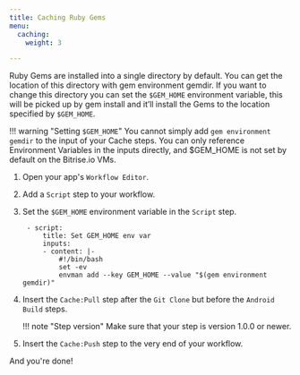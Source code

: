 ```yaml
---
title: Caching Ruby Gems
menu:
  caching:
    weight: 3

---
```

Ruby Gems are installed into a single directory by default. You can get the location of this directory with gem environment gemdir. If you want to change this directory you can set the `$GEM_HOME` environment variable, this will be picked up by gem install and it’ll install the Gems to the location specified by `$GEM_HOME`.

!!! warning "Setting `$GEM_HOME`"
    You cannot simply add `gem environment gemdir` to the input of your Cache steps. You can only reference Environment Variables in the inputs directly, and $GEM_HOME is not set by default on the Bitrise.io VMs.

1. Open your app's `Workflow Editor`.

1. Add a `Script` step to your workflow.

1. Set the `$GEM_HOME` environment variable in the `Script` step.

        - script:
            title: Set GEM_HOME env var
            inputs:
            - content: |-
                #!/bin/bash
                set -ev
                envman add --key GEM_HOME --value "$(gem environment gemdir)"

1. Insert the `Cache:Pull` step after the `Git Clone` but before the `Android Build` steps.

    !!! note "Step version"
        Make sure that your step is version 1.0.0 or newer.

1. Insert the `Cache:Push` step to the very end of your workflow.

And you're done!